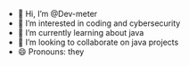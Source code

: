 - 👋 Hi, I’m @Dev-meter
- 👀 I’m interested in coding and cybersecurity 
- 🌱 I’m currently learning about java
- 💞️ I’m looking to collaborate on java projects
- 😄 Pronouns: they


<!---
Dev-meter/Dev-meter is a ✨ special ✨ repository because its `README.md` (this file) appears on your GitHub profile.
You can click the Preview link to take a look at your changes.
--->
